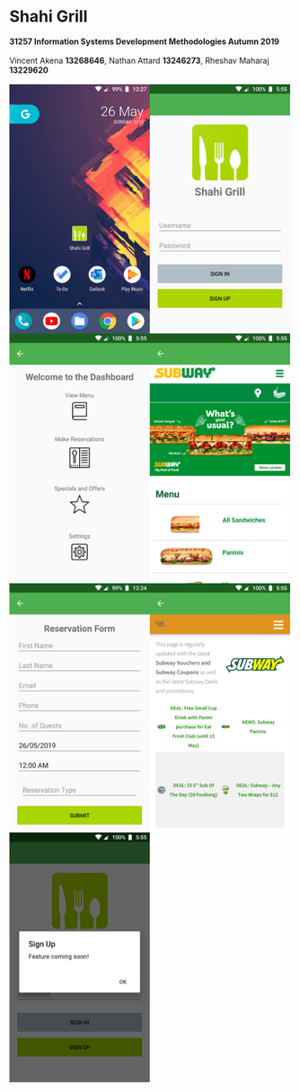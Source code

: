 # Shahi Grill
<b>31257 Information Systems Development Methodologies Autumn 2019</b> <br> <br>
Vincent Akena <b>13268646</b>, Nathan Attard <b>13246273</b>, Rheshav Maharaj <b>13229620</b> <br><br>
<img src="Screenshots/newhome.png" width="250" align="left"/>
<img src="Screenshots/home.png" width="250" align="left"/>
<img src="Screenshots/dashboard.png" width="250" align="left"/>
<img src="Screenshots/menu.png" width="250" align="left"/>
<img src="Screenshots/newres.png" width="250" align="left"/>
<img src="Screenshots/specials.png" width="250" align="left"/>
<img src="Screenshots/signup.png" width="250" align="left"/>
